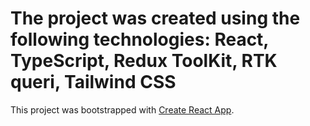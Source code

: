 # The project was created using the following technologies: React, TypeScript, Redux ToolKit, RTK queri, Tailwind CSS

This project was bootstrapped with [Create React App](https://github.com/facebook/create-react-app).


